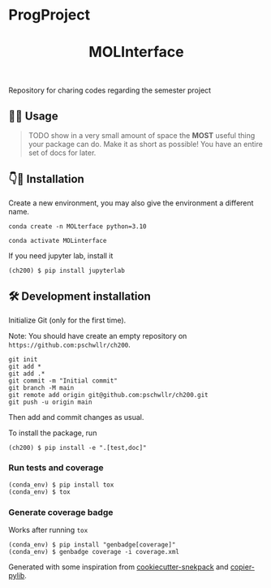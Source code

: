 # ProgProject

<h1 align="center">
MOLInterface
</h1>

<br>


Repository for charing codes regarding the semester project

## 👨‍🔬 Usage

> TODO show in a very small amount of space the **MOST** useful thing your package can do.
> Make it as short as possible! You have an entire set of docs for later.

## 👇👾 Installation

Create a new environment, you may also give the environment a different name. 

```
conda create -n MOLterface python=3.10 
```

```
conda activate MOLinterface
```

If you need jupyter lab, install it 

```
(ch200) $ pip install jupyterlab
```


## 🛠️ Development installation

Initialize Git (only for the first time). 

Note: You should have create an empty repository on `https://github.com:pschwllr/ch200`.

```
git init
git add * 
git add .*
git commit -m "Initial commit" 
git branch -M main
git remote add origin git@github.com:pschwllr/ch200.git 
git push -u origin main
```

Then add and commit changes as usual. 

To install the package, run

```
(ch200) $ pip install -e ".[test,doc]"
```

### Run tests and coverage

```
(conda_env) $ pip install tox
(conda_env) $ tox
```

### Generate coverage badge

Works after running `tox`

```
(conda_env) $ pip install "genbadge[coverage]"
(conda_env) $ genbadge coverage -i coverage.xml
```

Generated with some inspiration from [cookiecutter-snekpack](https://github.com/cthoyt/cookiecutter-snekpack) and [copier-pylib](https://github.com/astrojuanlu/copier-pylib).

